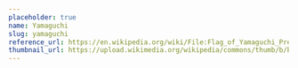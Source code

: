 ```yaml
---
placeholder: true
name: Yamaguchi
slug: yamaguchi
reference_url: https://en.wikipedia.org/wiki/File:Flag_of_Yamaguchi_Prefecture.svg
thumbnail_url: https://upload.wikimedia.org/wikipedia/commons/thumb/b/b9/Flag_of_Yamaguchi_Prefecture.svg/120px-Flag_of_Yamaguchi_Prefecture.svg.png
---
```

